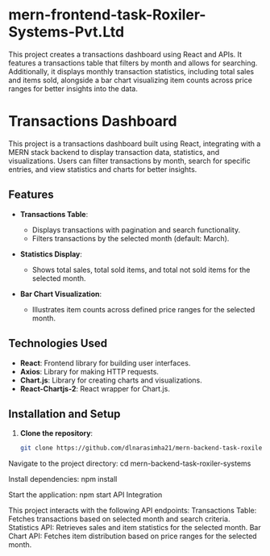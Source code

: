 # mern-frontend-task-Roxiler-Systems-Pvt.Ltd
This project creates a transactions dashboard using React and APIs. It features a transactions table that filters by month and allows for searching. Additionally, it displays monthly transaction statistics, including total sales and items sold, alongside a bar chart visualizing item counts across price ranges for better insights into the data.
# Transactions Dashboard

This project is a transactions dashboard built using React, integrating with a MERN stack backend to display transaction data, statistics, and visualizations. Users can filter transactions by month, search for specific entries, and view statistics and charts for better insights.

## Features

- **Transactions Table**: 
  - Displays transactions with pagination and search functionality.
  - Filters transactions by the selected month (default: March).

- **Statistics Display**:
  - Shows total sales, total sold items, and total not sold items for the selected month.

- **Bar Chart Visualization**:
  - Illustrates item counts across defined price ranges for the selected month.

## Technologies Used

- **React**: Frontend library for building user interfaces.
- **Axios**: Library for making HTTP requests.
- **Chart.js**: Library for creating charts and visualizations.
- **React-Chartjs-2**: React wrapper for Chart.js.

## Installation and Setup

1. **Clone the repository**:

   ```bash
   git clone https://github.com/dlnarasimha21/mern-backend-task-roxiler-systems.git

Navigate to the project directory:
cd mern-backend-task-roxiler-systems

Install dependencies:
npm install

Start the application:
npm start
API Integration

This project interacts with the following API endpoints:
Transactions Table: Fetches transactions based on selected month and search criteria.
Statistics API: Retrieves sales and item statistics for the selected month.
Bar Chart API: Fetches item distribution based on price ranges for the selected month.
